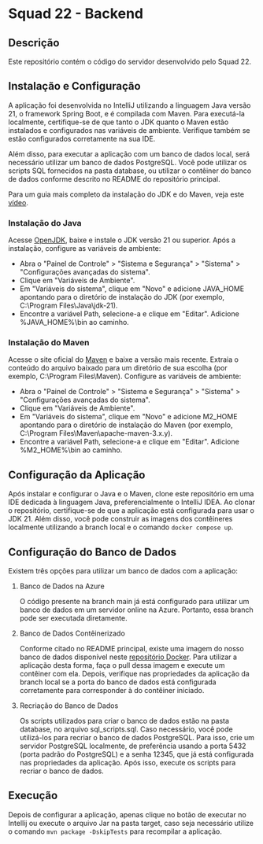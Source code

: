 # Squad 22 - Backend
## Descrição

Este repositório contém o código do servidor desenvolvido pelo Squad 22.
## Instalação e Configuração

A aplicação foi desenvolvida no IntelliJ utilizando a linguagem Java versão 21, o framework Spring Boot, e é compilada com Maven. Para executá-la localmente, certifique-se de que tanto o JDK quanto o Maven estão instalados e configurados nas variáveis de ambiente. Verifique também se estão configurados corretamente na sua IDE.

Além disso, para executar a aplicação com um banco de dados local, será necessário utilizar um banco de dados PostgreSQL. Você pode utilizar os scripts SQL fornecidos na pasta database, ou utilizar o contêiner do banco de dados conforme descrito no README do repositório principal.

Para um guia mais completo da instalação do JDK e do Maven, veja este [vídeo](https://www.youtube.com/watch?v=WASIyomqarc).
### Instalação do Java

  Acesse [OpenJDK](https://jdk.java.net/archive/), baixe e instale o JDK versão 21 ou superior.
  Após a instalação, configure as variáveis de ambiente:
  
  - Abra o "Painel de Controle" > "Sistema e Segurança" > "Sistema" > "Configurações avançadas do sistema".
  - Clique em "Variáveis de Ambiente".
  - Em "Variáveis do sistema", clique em "Novo" e adicione JAVA_HOME apontando para o diretório de instalação do JDK (por exemplo, C:\Program Files\Java\jdk-21).
  - Encontre a variável Path, selecione-a e clique em "Editar". Adicione %JAVA_HOME%\bin ao caminho.

### Instalação do Maven

  Acesse o site oficial do [Maven](https://maven.apache.org/download.cgi) e baixe a versão mais recente.
  Extraia o conteúdo do arquivo baixado para um diretório de sua escolha (por exemplo, C:\Program Files\Maven).
  Configure as variáveis de ambiente:

  - Abra o "Painel de Controle" > "Sistema e Segurança" > "Sistema" > "Configurações avançadas do sistema".
  - Clique em "Variáveis de Ambiente". 
  - Em "Variáveis do sistema", clique em "Novo" e adicione M2_HOME apontando para o diretório de instalação do Maven (por exemplo, C:\Program Files\Maven\apache-maven-3.x.y).
  - Encontre a variável Path, selecione-a e clique em "Editar". Adicione %M2_HOME%\bin ao caminho.

## Configuração da Aplicação

Após instalar e configurar o Java e o Maven, clone este repositório em uma IDE dedicada à linguagem Java, preferencialmente o IntelliJ IDEA. Ao clonar o repositório, certifique-se de que a aplicação está configurada para usar o JDK 21. Além disso, você pode construir as imagens dos contêineres localmente utilizando a branch local e o comando ``docker compose up``.

## Configuração do Banco de Dados

Existem três opções para utilizar um banco de dados com a aplicação:

  1. Banco de Dados na Azure
     
      O código presente na branch main já está configurado para utilizar um banco de dados em um servidor online na Azure. Portanto, essa branch pode ser executada diretamente.

  3. Banco de Dados Contêinerizado

      Conforme citado no README principal, existe uma imagem do nosso banco de dados disponível neste [repositório Docker](https://hub.docker.com/repository/docker/anthonyyuriff579/22squad/general). Para utilizar a aplicação desta forma, faça o pull dessa imagem e execute um contêiner com ela. Depois, verifique nas propriedades da aplicação da branch local se a porta do banco de dados está configurada corretamente para corresponder à do contêiner iniciado.

  5. Recriação do Banco de Dados

      Os scripts utilizados para criar o banco de dados estão na pasta database, no arquivo sql_scripts.sql. Caso necessário, você pode utilizá-los para recriar o banco de dados PostgreSQL. Para isso, crie um servidor PostgreSQL localmente, de preferência usando a porta 5432 (porta padrão do PostgreSQL) e a senha 12345, que já está configurada nas propriedades da aplicação. Após isso, execute os scripts para recriar o banco de dados.

## Execução

Depois de configurar a aplicação, apenas clique no botão de executar no Intellij ou execute o arquivo Jar na pasta target, caso seja necessário utilize o comando ``mvn package -DskipTests`` para recompilar a aplicação.
